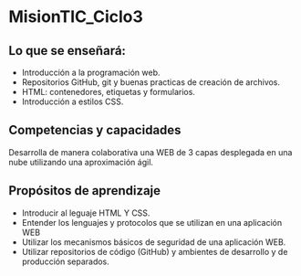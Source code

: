 # MisionTIC_Ciclo3


## Lo que se enseñará:

- Introducción a la programación web.
- Repositorios GitHub, git y buenas practicas de creación de archivos.
- HTML: contenedores, etiquetas y formularios.
- Introducción a estilos CSS.

## Competencias y capacidades

Desarrolla de manera colaborativa una WEB de 3 capas desplegada en una nube utilizando una aproximación ágil.

## Propósitos de aprendizaje
- Introducir al leguaje HTML Y CSS.
- Entender los lenguajes y protocolos que se utilizan en una aplicación WEB
- Utilizar los mecanismos básicos de seguridad de una aplicación WEB.
- Utilizar repositorios de código (GitHub) y ambientes de desarrollo y de producción separados.
